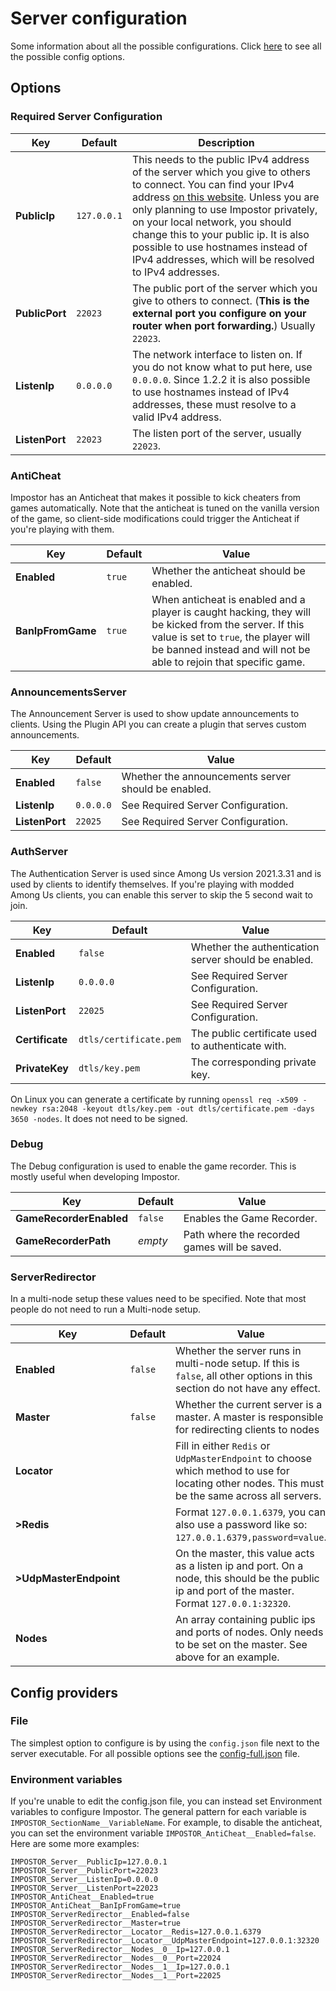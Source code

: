 # Server configuration

Some information about all the possible configurations. Click [here](https://github.com/Impostor/Impostor/blob/master/src/Impostor.Server/config-full.json) to see all the possible config options.

## Options

### Required Server Configuration

| Key            | Default     | Description                                                                                                                                                                                                                                                                                                                                                                                            |
| -------------- | ----------- | ------------------------------------------------------------------------------------------------------------------------------------------------------------------------------------------------------------------------------------------------------------------------------------------------------------------------------------------------------------------------------------------------------ |
| **PublicIp**   | `127.0.0.1` | This needs to the public IPv4 address of the server which you give to others to connect. You can find your IPv4 address [on this website](http://whatismyip.host/). Unless you are only planning to use Impostor privately, on your local network, you should change this to your public ip. It is also possible to use hostnames instead of IPv4 addresses, which will be resolved to IPv4 addresses. |
| **PublicPort** | `22023`     | The public port of the server which you give to others to connect. (**This is the external port you configure on your router when port forwarding.**) Usually `22023`.                                                                                                                                                                                                                                 |
| **ListenIp**   | `0.0.0.0`   | The network interface to listen on. If you do not know what to put here, use `0.0.0.0`. Since 1.2.2 it is also possible to use hostnames instead of IPv4 addresses, these must resolve to a valid IPv4 address.                                                                                                                                                                                        |
| **ListenPort** | `22023`     | The listen port of the server, usually `22023`.                                                                                                                                                                                                                                                                                                                                                        |

### AntiCheat

Impostor has an Anticheat that makes it possible to kick cheaters from games automatically. Note that the anticheat is tuned on the vanilla version of the game, so client-side modifications could trigger the Anticheat if you're playing with them.

| Key               | Default | Value                                                                                                                                                                                                               |
| ----------------- | ------- | ------------------------------------------------------------------------------------------------------------------------------------------------------------------------------------------------------------------- |
| **Enabled**       | `true`  | Whether the anticheat should be enabled.                                                                                                                                                                            |
| **BanIpFromGame** | `true`  | When anticheat is enabled and a player is caught hacking, they will be kicked from the server. If this value is set to `true`, the player will be banned instead and will not be able to rejoin that specific game. |

### AnnouncementsServer

The Announcement Server is used to show update announcements to clients. Using the Plugin API you can create a plugin that serves custom announcements.

| Key            | Default   | Value                                               |
| -------------- | --------- | --------------------------------------------------- |
| **Enabled**    | `false`   | Whether the announcements server should be enabled. |
| **ListenIp**   | `0.0.0.0` | See Required Server Configuration.                  |
| **ListenPort** | `22025`   | See Required Server Configuration.                  |

### AuthServer

The Authentication Server is used since Among Us version 2021.3.31 and is used by clients to identify themselves. If you're playing with modded Among Us clients, you can enable this server to skip the 5 second wait to join.

| Key             | Default                | Value                                                |
| --------------- | ---------------------- | ---------------------------------------------------- |
| **Enabled**     | `false`                | Whether the authentication server should be enabled. |
| **ListenIp**    | `0.0.0.0`              | See Required Server Configuration.                   |
| **ListenPort**  | `22025`                | See Required Server Configuration.                   |
| **Certificate** | `dtls/certificate.pem` | The public certificate used to authenticate with.    |
| **PrivateKey**  | `dtls/key.pem`         | The corresponding private key.                       |

On Linux you can generate a certificate by running `openssl req -x509 -newkey rsa:2048 -keyout dtls/key.pem -out dtls/certificate.pem -days 3650 -nodes`. It does not need to be signed.

### Debug

The Debug configuration is used to enable the game recorder. This is mostly useful when developing Impostor.

| Key                     | Default | Value                                        |
| ----------------------- | ------- | -------------------------------------------- |
| **GameRecorderEnabled** | `false` | Enables the Game Recorder.                   |
| **GameRecorderPath**    | *empty* | Path where the recorded games will be saved. |

### ServerRedirector

In a multi-node setup these values need to be specified. Note that most people do not need to run a Multi-node setup.

| Key                    | Default | Value                                                                                                                                             |
| ---------------------- | ------- | ------------------------------------------------------------------------------------------------------------------------------------------------- |
| **Enabled**            | `false` | Whether the server runs in multi-node setup. If this is `false`, all other options in this section do not have any effect.                        |
| **Master**             | `false` | Whether the current server is a master. A master is responsible for redirecting clients to nodes                                                  |
| **Locator**            |         | Fill in either `Redis` or `UdpMasterEndpoint` to choose which method to use for locating other nodes. This must be the same across all servers.   |
| **>Redis**             |         | Format `127.0.0.1.6379`, you can also use a password like so: `127.0.0.1.6379,password=value`.                                                    |
| **>UdpMasterEndpoint** |         | On the master, this value acts as a listen ip and port. On a node, this should be the public ip and port of the master. Format `127.0.0.1:32320`. |
| **Nodes**              |         | An array containing public ips and ports of nodes. Only needs to be set on the master. See above for an example.                                  |

## Config providers

### File

The simplest option to configure is by using the `config.json` file next to the server executable. For all possible options see the [config-full.json](https://github.com/Impostor/Impostor/blob/dev/src/Impostor.Server/config-full.json) file.

### Environment variables

If you're unable to edit the config.json file, you can instead set Environment variables to configure Impostor. The general pattern for each variable is `IMPOSTOR_SectionName__VariableName`. For example, to disable the anticheat, you can set the environment variable `IMPOSTOR_AntiCheat__Enabled=false`. Here are some more examples:

```
IMPOSTOR_Server__PublicIp=127.0.0.1
IMPOSTOR_Server__PublicPort=22023
IMPOSTOR_Server__ListenIp=0.0.0.0
IMPOSTOR_Server__ListenPort=22023
IMPOSTOR_AntiCheat__Enabled=true
IMPOSTOR_AntiCheat__BanIpFromGame=true
IMPOSTOR_ServerRedirector__Enabled=false
IMPOSTOR_ServerRedirector__Master=true
IMPOSTOR_ServerRedirector__Locator__Redis=127.0.0.1.6379
IMPOSTOR_ServerRedirector__Locator__UdpMasterEndpoint=127.0.0.1:32320
IMPOSTOR_ServerRedirector__Nodes__0__Ip=127.0.0.1
IMPOSTOR_ServerRedirector__Nodes__0__Port=22024
IMPOSTOR_ServerRedirector__Nodes__1__Ip=127.0.0.1
IMPOSTOR_ServerRedirector__Nodes__1__Port=22025
```
